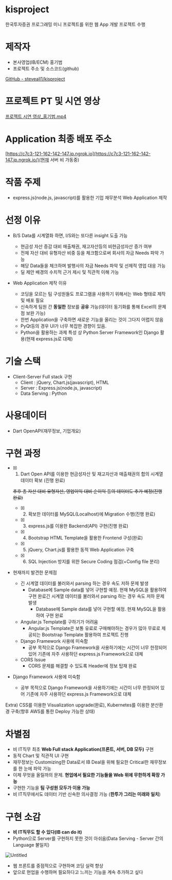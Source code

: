 # kisproject

한국투자증권 프로그래밍 미니 프로젝트를 위한 웹 App 개발 프로젝트 수행

# 제작자

- 본사영업(IB/ECM) 홍기범
- 프로젝트 주소 및 소스코드(github)

[GitHub - steveall1/kisproject](https://github.com/steveall1/kisproject)

# 프로젝트 PT 및 시연 영상

[프로젝트 시연 영상_홍기범.mp4](https://s3-us-west-2.amazonaws.com/secure.notion-static.com/fda627c1-985c-4c36-a09e-669929cac0c5/%ED%94%84%EB%A1%9C%EC%A0%9D%ED%8A%B8_%EC%8B%9C%EC%97%B0_%EC%98%81%EC%83%81_%ED%99%8D%EA%B8%B0%EB%B2%94.mp4)

# Application 최종 배포 주소

[https://c7c3-121-162-142-147.jp.ngrok.io](https://c7c3-121-162-142-147.jp.ngrok.io/)(현재 서버 비 가동중)

# 작품 주제

- express.js(node.js, javascript)를 활용한 기업 재무분석 Web Application 제작

# 선정 이유

- B/S Data를 시계열화 하면, I/S와는 또다른 insight 도출 가능
    - 현금성 자산 증감 대비 매출채권, 재고자산등의 비현금성자산 증가 여부
    - 전체 자산 대비 유형자산 비중 등을 체크함으로써 회사의 자금 Needs 파악 가능
    - 해당 Data들을 체크하며 발행사의 자금 Needs 파악 및 선제적 영업 대응 가능
    - 딜 제안 배경의 수치적 근거 제시 및 직관적 이해 가능
    
- Web Application 제작 이유
    - 코딩을 모르는 팀 구성원들도 프로그램을 사용하기 위해서는 Web 형태로 제작 및 배포 필요
    - 신속하게 팀원 간 **동일한** 정보를 **공유** 가능(데이터 동기화를 통해 Excel의 문제점 보완 가능)
    - 한번 Application을 구축하면 새로운 기능을 올리는 것이 그다지 어렵지 않음
    - PyQt등의 경우 UI가 너무 복잡한 경향이 있음.
    - Python을 활용하는 과제 특성 상 Python Server Framework인 Django 활용(현재 express.js로 대체)

# 기술 스택

- Client-Server Full stack 구현
    - Client : jQuery, Chart.js(javascript), HTML
    - Server : Express.js(node.js, javascript)
    - Data Serving : Python

# 사용데이터

- Dart OpenAPI(재무정보, 기업개요)

# 구현 과정

- [x]  1. Dart Open API를 이용한 현금성자산 및 재고자산과 매출채권의 합의 시계열 데이터 확보 (진행 완료)
    
    ~~추후 총 자산 대비 유형자산, 영업이익 대비 순이익 등의 데이터도 추가 예정(진행 완료)~~
    
    - [x]  2. 확보한 데이터를 MySQL(Localhost)에 Migration 수행(진행 완료)
    - [x]  3. express.js를 이용한 Backend(API) 구현(진행 완료)
    - [x]  4.  Bootstrap HTML Template을 활용한 Frontend 구성(완료)
    - [x]  5. jQuery, Chart.js를 활용한 동적 Web Application 구축
    - [x]  6. SQL Injection 방지를 위한 Secure Coding 점검(+Config file 분리)

- 현재까지 발견한 문제점
    - 긴 시계열 데이터를 불러와서 parsing 하는 경우 속도 저하 문제 발생
        - Database에 Sample data를 넣어 구현할 예정. 현재 MySQL을 활용하여 구현 완료긴 시계열 데이터를 불러와서 parsing 하는 경우 속도 저하 문제 발생
            - Database에 Sample data를 넣어 구현할 예정. 현재 MySQL을 활용하여 구현 완료
    - Angular.js Template를 구하기가 어려움
        - Angular.js Template은 보통 유료로 구매해야하는 경우가 많아 무료로 제공되는 Bootstrap Template 활용하여 프로젝트 진행
    - Django Framework 사용에 미숙함
        - 공부 목적으로 Django Framework을 사용하기에는 시간이 너무 한정되어 있어 기존에 자주 사용하던 express.js Framework으로 대체
    - CORS Issue
        - CORS 문제를 해결할 수 있도록 Header에 정보 탑재 완료
    
- Django Framework 사용에 미숙함
    - 공부 목적으로 Django Framework을 사용하기에는 시간이 너무 한정되어 있어 기존에 자주 사용하던 express.js Framework으로 대체
    

Extra) CSS를 이용한 Visualization upgrade(완료), Kubernetes를 이용한 분산환경 구축(향후 AWS를 통한 Deploy 가능한 상태)

# 차별점

- 비 IT직무 최초 **Web Full stack Application(프론트, 서버, DB 모두)** 구현
- 동적 Chart 및 직관적 UI 구현
- 재무정보는 Customizing한 Data로서 IB Deal을 위해 필요한 Critical한 재무정보를 한 눈에 파악 가능
- 이제 무엇을 올릴까의 문제. **현업에서 필요한 기능들을 Web 위에 무한하게  확장 가능**
- 구현한 기능을 **팀 구성원 모두가 이용 가능**
- 비 IT직무에서도 데이터 기반 신속한 의사결정 가능 (**한투가 그리는 미래와 일치**)

# 구현 소감

- **비 IT직무도 할 수 있다(IB can do it)**
- Python으로 Server를 구현하지 못한 것이 아쉬움(Data Serving - Server 간의 Language 불일치)

![Untitled](https://s3-us-west-2.amazonaws.com/secure.notion-static.com/0f2dcc1c-39a2-496f-a497-cce20806e30e/Untitled.jpeg)

- 웹 프론트를 중점적으로 구현하며 코딩 실력 향상
- 앞으로 현업을 수행하며 필요하다고 느끼는 기능을 계속 추가하고 싶다
